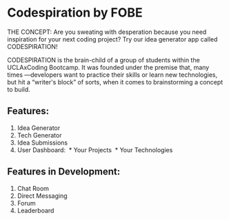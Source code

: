 # Codespiration by FOBE 
THE CONCEPT: Are you sweating with desperation because you need inspiration for your next coding project? Try our idea generator app called CODESPIRATION!

CODESPIRATION is the brain-child of a group of students within the UCLAxCoding Bootcamp. It was founded under the premise that, many times —developers want to practice their skills or learn new technologies, but hit a “writer's block” of sorts, when it comes to brainstorming a concept to build.

## Features:
1. Idea Generator
2. Tech Generator
3. Idea Submissions
4. User Dashboard:
  * Your Projects
  * Your Technologies
  

## Features in Development:
1. Chat Room
2. Direct Messaging
3. Forum
4. Leaderboard
